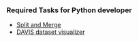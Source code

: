 ### Required Tasks for Python developer

 - [Split and Merge](split_n_merge/README.md)
 - [DAVIS dataset visualizer](davis_visualizer/README.md)

